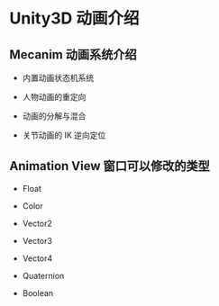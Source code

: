 # Unity3D 动画介绍
## Mecanim 动画系统介绍
- 内置动画状态机系统

- 人物动画的重定向

- 动画的分解与混合

- 关节动画的 IK 逆向定位

## Animation View 窗口可以修改的类型
- Float

- Color

- Vector2

- Vector3

- Vector4

- Quaternion

- Boolean